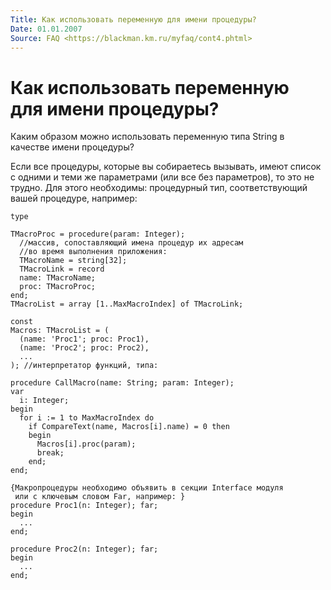 ```yaml
---
Title: Как использовать переменную для имени процедуры?
Date: 01.01.2007
Source: FAQ <https://blackman.km.ru/myfaq/cont4.phtml>
---
```



Как использовать переменную для имени процедуры?
================================================

Каким образом можно использовать переменную типа String в качестве имени
процедуры?

Если все процедуры, которые вы собираетесь вызывать, имеют список с
одними и теми же параметрами (или все без параметров), то это не трудно.
Для этого необходимы: процедурный тип, соответствующий вашей процедуре,
например:

    type
     
    TMacroProc = procedure(param: Integer); 
      //массив, сопоставляющий имена процедур их адресам
      //во время выполнения приложения: 
      TMacroName = string[32];
      TMacroLink = record
      name: TMacroName;
      proc: TMacroProc;
    end;
    TMacroList = array [1..MaxMacroIndex] of TMacroLink; 
     
    const
    Macros: TMacroList = (
      (name: 'Proc1'; proc: Proc1),
      (name: 'Proc2'; proc: Proc2),
      ...
    ); //интерпретатор функций, типа: 
     
    procedure CallMacro(name: String; param: Integer);
    var
      i: Integer;
    begin
      for i := 1 to MaxMacroIndex do
        if CompareText(name, Macros[i].name) = 0 then 
        begin
          Macros[i].proc(param);
          break;
        end;
    end; 
     
    {Макропроцедуры необходимо объявить в секции Interface модуля
     или с ключевым словом Far, например: }
    procedure Proc1(n: Integer); far;
    begin
      ...
    end; 
     
    procedure Proc2(n: Integer); far;
    begin
      ...
    end; 

